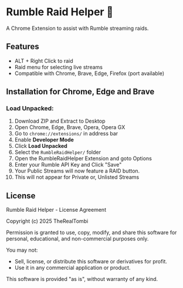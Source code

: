 # Rumble Raid Helper 🚀

A Chrome Extension to assist with Rumble streaming raids.

## Features
- ALT + Right Click to raid
- Raid menu for selecting live streams
- Compatible with Chrome, Brave, Edge, Firefox (port available)

## Installation for Chrome, Edge and Brave

### Load Unpacked:
1. Download ZIP and Extract to Desktop
2. Open Chrome, Edge, Brave, Opera, Opera GX
3. Go to `chrome://extensions/` in address bar
4. Enable **Developer Mode**
5. Click **Load Unpacked**
6. Select the `RumbleRaidHelper/` folder
7. Open the RumbleRaidHelper Extension and goto Options
8. Enter your Rumble API Key and Click "Save"
9. Your Public Streams will now feature a RAID button.
10. This will not appear for Private or, Unlisted Streams


## License
Rumble Raid Helper - License Agreement

Copyright (c) 2025 TheRealTombi

Permission is granted to use, copy, modify, and share this software
for personal, educational, and non-commercial purposes only.

You may not:
- Sell, license, or distribute this software or derivatives for profit.
- Use it in any commercial application or product.

This software is provided "as is", without warranty of any kind.
